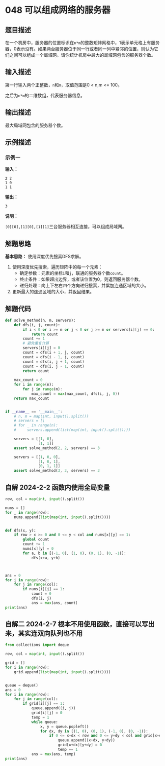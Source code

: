 # 048 可以组成网络的服务器

## 题目描述

在一个机房中，服务器的位置标识在`n*m`的整数矩阵网格中，1表示单元格上有服务器，0表示没有。如果两台服务器位于同一行或者同一列中紧邻的位置，则认为它们之间可以组成一个局域网。请你统计机房中最大的局域网包含的服务器个数。

## 输入描述

第一行输入两个正整数，`n`和`m`，取值范围是0 < n,m <= 100。

之后为`n*m`的二维数组，代表服务器信息。

## 输出描述

最大局域网包含的服务器个数。

## 示例描述

### 示例一

**输入：**
```text
2 2
1 0
1 1
```

**输出：**
```text
3
```

**说明：**  

`[0][0],[1][0],[1][1]`三台服务器相互连接，可以组成局域网。

## 解题思路

**基本思路：** 使用深度优先搜索DFS求解。

1. 使用深度优先搜索，遍历矩阵中的每一个元素：
    - 确定参数：元素的坐标`i`和`j`，联通的服务器个数`count`。
    - 终止条件：如果超出边界，或者该位置为0，则返回服务器个数。
    - 递归处理：向上下左右四个方向递归搜索，并累加连通区域的大小。
2. 更新最大的连通区域的大小，并返回结果。    

## 解题代码
```python
def solve_method(n, m, servers):
    def dfs(i, j, count):
        if i < 0 or i >= n or j < 0 or j >= m or servers[i][j] == 0:
            return count
        count += 1
        # 避免重复计算
        servers[i][j] = 0
        count = dfs(i + 1, j, count)
        count = dfs(i - 1, j, count)
        count = dfs(i, j + 1, count)
        count = dfs(i, j - 1, count)
        return count
    
    max_count = 0
    for i in range(n):
        for j in range(m):
            max_count = max(max_count, dfs(i, j, 0))
    return max_count


if __name__ == '__main__':
    # n, m = map(int, input().split())
    # servers = []
    # for _ in range(n):
    #     servers.append(list(map(int, input().split())))

    servers = [[1, 0],
               [1, 1]]
    assert solve_method(2, 2, servers) == 3

    servers = [[1, 0, 0],
               [1, 0, 1],
               [0, 1, 1]]
    assert solve_method(3, 3, servers) == 3
```

## 自解 2024-2-2 函数内使用全局变量
```python
row, col = map(int, input().split())

nums = []
for _ in range(row):
    nums.append(list(map(int, input().split())))


def dfs(x, y):
    if row > x >= 0 and 0 <= y < col and nums[x][y] == 1:
        global count
        count += 1
        nums[x][y] = 0
        for a, b in [(-1, 0), (1, 0), (0, 1), (0, -1)]:
            dfs(x+a, y+b)



ans = 0
for i in range(row):
    for j in range(col):
        if nums[i][j] == 1:
            count = 0
            dfs(i, j)
            ans = max(ans, count)
print(ans)

```
## 自解二 2024-2-7 根本不用使用函数，直接可以写出来，其实连双向队列也不用
```python
from collections import deque

row, col = map(int, input().split())

grid = []
for i in range(row):
    grid.append(list(map(int, input().split())))


queue = deque()
ans = 0
for i in range(row):
    for j in range(col):
        if grid[i][j] == 1:
            queue.append((i, j))
            grid[i][j] = 0
            temp = 1
            while queue:
                x, y = queue.popleft()
                for dx, dy in ((1, 0), (0, 1), (-1, 0), (0, -1)):
                    if 0 <= x+dx < row and 0 <= y+dy < col and grid[x+dx][y+dy] == 1:
                        queue.append((x+dx, y+dy))
                        grid[x+dx][y+dy] = 0
                        temp += 1
            ans = max(ans, temp)
print(ans)
```

